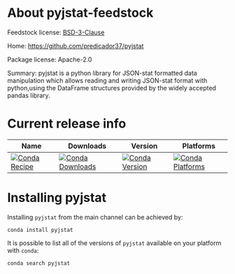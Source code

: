 About pyjstat-feedstock
=======================

Feedstock license: [BSD-3-Clause](LICENSE)

Home: https://github.com/predicador37/pyjstat

Package license: Apache-2.0

Summary: pyjstat is a python library for JSON-stat formatted data manipulation which allows reading and writing JSON-stat
format with python,using the DataFrame structures provided by the widely accepted pandas library.


Current release info
====================

| Name | Downloads | Version | Platforms |
| --- | --- | --- | --- |
| [![Conda Recipe](https://img.shields.io/badge/recipe-pyjstat-green.svg)](https://anaconda.org/anaconda/pyjstat) | [![Conda Downloads](https://img.shields.io/conda/dn/anaconda/pyjstat.svg)](https://anaconda.org/anaconda/pyjstat) | [![Conda Version](https://img.shields.io/conda/vn/anaconda/pyjstat.svg)](https://anaconda.org/anaconda/pyjstat) | [![Conda Platforms](https://img.shields.io/conda/pn/anaconda/pyjstat.svg)](https://anaconda.org/anaconda/pyjstat) |

Installing pyjstat
==================

Installing `pyjstat` from the main channel can be achieved by:

```
conda install pyjstat
```

It is possible to list all of the versions of `pyjstat` available on your platform with `conda`:

```
conda search pyjstat
```
